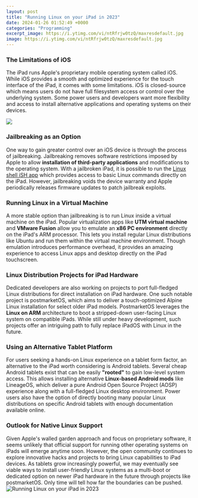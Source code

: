 ```yaml
---
layout: post
title: "Running Linux on your iPad in 2023"
date: 2024-01-26 01:52:49 +0000
categories: "Programming"
excerpt_image: https://i.ytimg.com/vi/ntRfrjw0tzQ/maxresdefault.jpg
image: https://i.ytimg.com/vi/ntRfrjw0tzQ/maxresdefault.jpg
---
```


### The Limitations of iOS 
The iPad runs Apple's proprietary mobile operating system called iOS. While iOS provides a smooth and optimized experience for the touch interface of the iPad, it comes with some limitations. iOS is closed-source which means users do not have full filesystem access or control over the underlying system. Some power users and developers want more flexibility and access to install alternative applications and operating systems on their devices. 

![](https://www.getdroidtips.com/wp-content/uploads/2021/06/Linux-iPad.jpg)
### Jailbreaking as an Option
One way to gain greater control over an iOS device is through the process of jailbreaking. Jailbreaking removes software restrictions imposed by Apple to allow **installation of third-party applications** and modifications to the operating system. With a jailbroken iPad, it is possible to run the [Linux shell iSH app](https://yt.io.vn/collection/abundis) which provides access to basic Linux commands directly on the iPad. However, jailbreaking voids the device warranty and Apple periodically releases firmware updates to patch jailbreak exploits.
### Running Linux in a Virtual Machine  
A more stable option than jailbreaking is to run Linux inside a virtual machine on the iPad. Popular virtualization apps like **UTM virtual machine** and **VMware Fusion** allow you to emulate an **x86 PC environment** directly on the iPad's ARM processor. This lets you install regular Linux distributions like Ubuntu and run them within the virtual machine environment. Though emulation introduces performance overhead, it provides an amazing experience to access Linux apps and desktop directly on the iPad touchscreen.
### Linux Distribution Projects for iPad Hardware
Dedicated developers are also working on projects to port full-fledged Linux distributions for direct installation on iPad hardware. One such notable project is postmarketOS, which aims to deliver a touch-optimized Alpine Linux installation for select older iPad models. PostmarketOS leverages the **Linux on ARM** architecture to boot a stripped-down user-facing Linux system on compatible iPads. While still under heavy development, such projects offer an intriguing path to fully replace iPadOS with Linux in the future.
### Using an Alternative Tablet Platform
For users seeking a hands-on Linux experience on a tablet form factor, an alternative to the iPad worth considering is Android tablets. Several cheap Android tablets exist that can be easily **"rooted"** to gain low-level system access. This allows installing alternative **Linux-based Android mods** like LineageOS, which deliver a pure Android Open Source Project (AOSP) experience along with a full-fledged Linux desktop environment. Power users also have the option of directly booting many popular Linux distributions on specific Android tablets with enough documentation available online.
### Outlook for Native Linux Support
Given Apple's walled garden approach and focus on proprietary software, it seems unlikely that official support for running other operating systems on iPads will emerge anytime soon. However, the open community continues to explore innovative hacks and projects to bring Linux capabilities to iPad devices. As tablets grow increasingly powerful, we may eventually see viable ways to install user-friendly Linux systems as a multi-boot or dedicated option on newer iPad hardware in the future through projects like postmarketOS. Only time will tell how far the boundaries can be pushed.
![Running Linux on your iPad in 2023](https://i.ytimg.com/vi/ntRfrjw0tzQ/maxresdefault.jpg)